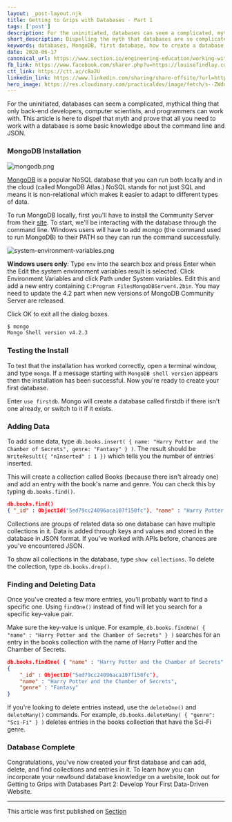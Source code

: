 ```yaml
---
layout: _post-layout.njk
title: Getting to Grips with Databases - Part 1
tags: ['post']
description: For the uninitiated, databases can seem a complicated, mythical thing that only back-end developers, computer scientists, and programmers can work with.
short_description: Dispelling the myth that databases are so complicated that only back-end developers, computer scientists, and programmers can work with them.
keywords: databases, MongoDB, first database, how to create a database, creating your first database
date: 2020-06-17
canonical_url: https://www.section.io/engineering-education/working-with-databases-part1
fb_link: https://www.facebook.com/sharer.php?u=https://louisefindlay.com/blog/getting-to-grips-with-databases-part1
ctt_link: https://ctt.ac/c8a2U
linkedin_link: https://www.linkedin.com/sharing/share-offsite/?url=https://louisefindlay.com/blog/getting-to-grips-with-databases-part1
hero_image: https://res.cloudinary.com/practicaldev/image/fetch/s--ZWdn7o2F--/c_imagga_scale,f_auto,fl_progressive,h_420,q_auto,w_1000/https://res.cloudinary.com/practicaldev/image/fetch/s--mzT7jA-_--/c_imagga_scale%2Cf_auto%2Cfl_progressive%2Ch_420%2Cq_auto%2Cw_1000/https://dev-to-uploads.s3.amazonaws.com/i/eoz84f7qrpalp5nl67bw.png
---
```

<!-- Excerpt Start -->
For the uninitiated, databases can seem a complicated, mythical thing that only back-end developers, computer scientists, and programmers can work with. This article is here to dispel that myth and prove that all you need to work with a database is some basic knowledge about the command line and JSON.
<!-- Excerpt End -->
### MongoDB Installation

![mongodb.png][1]
  
[MongoDB][2] is a popular NoSQL database that you can run both locally and in the cloud (called MongoDB Atlas.) NoSQL stands for not just SQL and means it is non-relational which makes it easier to adapt to different types of data.

To run MongoDB locally, first you'll have to install the Community Server from their [site][3]. To start, we'll be interacting with the database through the command line. Windows users will have to add mongo (the command used to run MongoDB) to their PATH so they can run the command successfully.

![system-environment-variables.png][4]

**Windows users only**: Type `env` into the search box and press Enter when the Edit the system environment variables result is selected. Click Environment Variables and click Path under System variables. Edit this and add a new entry containing `C:Program FilesMongoDBServer4.2bin`. You may need to update the 4.2 part when new versions of MongoDB Community Server are released.

Click OK to exit all the dialog boxes.

```bash
$ mongo
Mongo Shell version v4.2.3
```

### Testing the Install

To test that the installation has worked correctly, open a terminal window, and type `mongo`. If a message starting with `MongoDB shell version` appears then the installation has been successful. Now you're ready to create your first database.

Enter `use firstdb`. Mongo will create a database called firstdb if there isn't one already, or switch to it if it exists.

### Adding Data

To add some data, type `db.books.insert( { name: "Harry Potter and the Chamber of Secrets", genre: "Fantasy" } )`. The result should be `WriteResult({ "nInserted" : 1 })` which tells you the number of entries inserted.

This will create a collection called Books (because there isn't already one) and add an entry with the book's name and genre. You can check this by typing `db.books.find()`.

```json
db.books.find()
{ "_id" : ObjectId("5ed79cc24096aca107f150fc"), "name" : "Harry Potter and the Chamber of Secrets", "genre" : "Fantasy" }
```

Collections are groups of related data so one database can have multiple collections in it. Data is added through keys and values and stored in the database in JSON format. If you've worked with APIs before, chances are you've encountered JSON.

To show all collections in the database, type `show collections`. To delete the collection, type `db.books.drop()`.

### Finding and Deleting Data

Once you've created a few more entries, you'll probably want to find a specific one. Using `findOne()` instead of find will let you search for a specific key-value pair.

Make sure the key-value is unique. For example, `db.books.findOne( { "name" : "Harry Potter and the Chamber of Secrets" } )` searches for an entry in the books collection with the name of Harry Potter and the Chamber of Secrets.

```json
db.books.findOne( { "name" : "Harry Potter and the Chamber of Secrets" } )
{
	"_id" : ObjectID("5ed79cc24096aca107f150fc"),
	"name" : "Harry Potter and the Chamber of Secrets",
	"genre" : "Fantasy"
}
```

If you're looking to delete entries instead, use the `deleteOne()` and `deleteMany()` commands. For example, `db.books.deleteMany( { "genre": "Sci-Fi" } )` deletes entries in the books collection that have the Sci-Fi genre.

### Database Complete

Congratulations, you've now created your first database and can add, delete, and find collections and entries in it. To learn how you can incorporate your newfound database knowledge on a website, look out for Getting to Grips with Databases Part 2: Develop Your First Data-Driven Website.

* * *

This article was first published on [Section](https://www.section.io/engineering-education/working-with-databases-part1/ "Permalink to Getting to Grips with Databases - Part 1")

[1]: https://www.section.io/assets/images/education/mongodb.png
[2]: https://www.mongodb.com/
[3]: https://www.mongodb.com/download-center/community
[4]: https://www.section.io/assets/images/education/system-environment-variables.png
  
